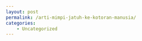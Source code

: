```yaml
---
layout: post
permalink: /arti-mimpi-jatuh-ke-kotoran-manusia/
categories:
    - Uncategorized
---
```


